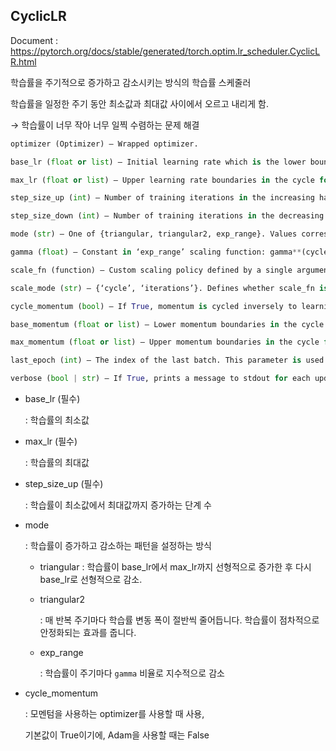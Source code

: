 ## CyclicLR

Document : https://pytorch.org/docs/stable/generated/torch.optim.lr_scheduler.CyclicLR.html

학습률을 주기적으로 증가하고 감소시키는 방식의 학습률 스케줄러

학습률을 일정한 주기 동안 최소값과 최대값 사이에서 오르고 내리게 함.

→ 학습률이 너무 작아 너무 일찍 수렴하는 문제 해결

```python
optimizer (Optimizer) – Wrapped optimizer.

base_lr (float or list) – Initial learning rate which is the lower boundary in the cycle for each parameter group.

max_lr (float or list) – Upper learning rate boundaries in the cycle for each parameter group. Functionally, it defines the cycle amplitude (max_lr - base_lr). The lr at any cycle is the sum of base_lr and some scaling of the amplitude; therefore max_lr may not actually be reached depending on scaling function.

step_size_up (int) – Number of training iterations in the increasing half of a cycle. Default: 2000

step_size_down (int) – Number of training iterations in the decreasing half of a cycle. If step_size_down is None, it is set to step_size_up. Default: None

mode (str) – One of {triangular, triangular2, exp_range}. Values correspond to policies detailed above. If scale_fn is not None, this argument is ignored. Default: ‘triangular’

gamma (float) – Constant in ‘exp_range’ scaling function: gamma**(cycle iterations) Default: 1.0

scale_fn (function) – Custom scaling policy defined by a single argument lambda function, where 0 <= scale_fn(x) <= 1 for all x >= 0. If specified, then ‘mode’ is ignored. Default: None

scale_mode (str) – {‘cycle’, ‘iterations’}. Defines whether scale_fn is evaluated on cycle number or cycle iterations (training iterations since start of cycle). Default: ‘cycle’

cycle_momentum (bool) – If True, momentum is cycled inversely to learning rate between ‘base_momentum’ and ‘max_momentum’. Default: True

base_momentum (float or list) – Lower momentum boundaries in the cycle for each parameter group. Note that momentum is cycled inversely to learning rate; at the peak of a cycle, momentum is ‘base_momentum’ and learning rate is ‘max_lr’. Default: 0.8

max_momentum (float or list) – Upper momentum boundaries in the cycle for each parameter group. Functionally, it defines the cycle amplitude (max_momentum - base_momentum). The momentum at any cycle is the difference of max_momentum and some scaling of the amplitude; therefore base_momentum may not actually be reached depending on scaling function. Note that momentum is cycled inversely to learning rate; at the start of a cycle, momentum is ‘max_momentum’ and learning rate is ‘base_lr’ Default: 0.9

last_epoch (int) – The index of the last batch. This parameter is used when resuming a training job. Since step() should be invoked after each batch instead of after each epoch, this number represents the total number of batches computed, not the total number of epochs computed. When last_epoch=-1, the schedule is started from the beginning. Default: -1

verbose (bool | str) – If True, prints a message to stdout for each update. Default: False.
```

- base_lr (필수)
    
    : 학습률의 최소값
    
- max_lr (필수)
    
    : 학습률의 최대값
    
- step_size_up (필수)
    
    : 학습률이 최소값에서 최대값까지 증가하는 단계 수
    
- mode
    
    : 학습률이 증가하고 감소하는 패턴을 설정하는 방식
    
    - triangular 
    : 학습률이 base_lr에서 max_lr까지 선형적으로 증가한 후 다시 base_lr로 선형적으로 감소.
    - triangular2
        
        : 매 반복 주기마다 학습률 변동 폭이 절반씩 줄어듭니다. 학습률이 점차적으로 안정화되는 효과를 줍니다.
        
    - exp_range
        
        : 학습률이 주기마다 `gamma` 비율로 지수적으로 감소
        
- cycle_momentum
    
    : 모멘텀을 사용하는 optimizer를 사용할 때 사용,
    
    기본값이 True이기에, Adam을 사용할 때는 False